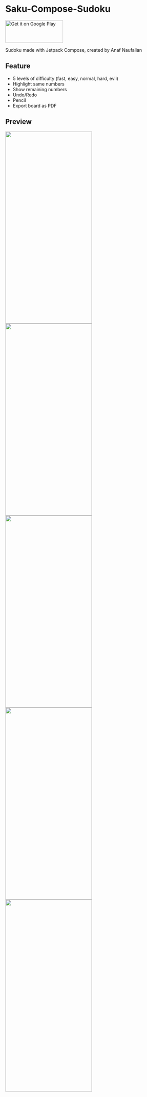 # Saku-Compose-Sudoku

<a href='https://play.google.com/store/apps/details?id=com.anafthdev.saku'><img alt='Get it on Google Play' src='https://play.google.com/intl/en_us/badges/images/generic/en_badge_web_generic.png' height="70" width="180"/></a>

Sudoku made with Jetpack Compose, created by Anaf Naufalian

## Feature
- 5 levels of difficulty (fast, easy, normal, hard, evil)
- Highlight same numbers
- Show remaining numbers
- Undo/Redo
- Pencil
- Export board as PDF

## Preview
<p float="left">
  <img src="https://github.com/kafri8889/Saku-Compose-Sudoku/blob/master/img/ss1.jpg" height="600" width="270" >
  <img src="https://github.com/kafri8889/Saku-Compose-Sudoku/blob/master/img/ss2.jpg" height="600" width="270" >
  <img src="https://github.com/kafri8889/Saku-Compose-Sudoku/blob/master/img/ss3.jpg" height="600" width="270" >
  <img src="https://github.com/kafri8889/Saku-Compose-Sudoku/blob/master/img/ss4.jpg" height="600" width="270" >
  <img src="https://github.com/kafri8889/Saku-Compose-Sudoku/blob/master/img/ss5.jpg" height="600" width="270" >
</p>
